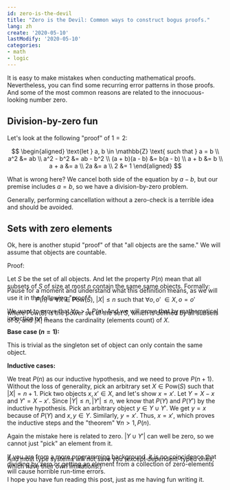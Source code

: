 ```yaml
---
id: zero-is-the-devil
title: "Zero is the Devil: Common ways to construct bogus proofs."
lang: zh
create: '2020-05-10'
lastModify: '2020-05-10'
categories:
- math
- logic
---
```


It is easy to make mistakes when conducting mathematical proofs.
Nevertheless, you can find some recurring error patterns in those proofs.
And some of the most common reasons are related to the innocuous-looking number zero.

## Division-by-zero fun

Let's look at the following "proof" of $1 = 2$:

$$
\begin{aligned}
\text{let } a, b \in \mathbb{Z} \text{ such that } a = b \\
a^2 &= ab \\
a^2 - b^2 &= ab - b^2 \\
(a + b)(a - b) &= b(a - b) \\
a + b &= b \\
a + a &= a \\
2a &= a \\
2 &= 1
\end{aligned}
$$

What is wrong here?
We cancel both side of the equation by $a - b$, but our premise includes $a = b$,
so we have a division-by-zero problem.

Generally, performing cancellation without a zero-check is a terrible idea and should be avoided.

## Sets with zero elements

Ok, here is another stupid "proof" of that "all objects are the same." We will assume that objects are countable.

Proof:

Let $S$ be the set of all objects.
And let the property $P(n)$ mean that all subsets of $S$ of size at most $n$ contain the same same objects.
Formally:

$$
P(n) \equiv \forall X \in \text{Pow}(S),\; |X| \leq n \text{ such that } \forall o, o' \ \in X, o = o'
$$

where $\text{Pow}(S)$ is the power set of the set $S$, which is defined by all subsets of $S$, and $|X|$ means the cardinality (elements count) of $X$.

<aside style="margin-top: -100px;">
Pause for a moment and understand what this definition means, as we will use it in the following "proof."
</aside>

We want to prove that $\forall n > 1, P(n)$. And we will prove that by mathematical induction on $n$.

**Base case ($n = 1$):**

This is trivial as the singleton set of object can only contain the same object.

**Inductive cases:**

We treat $P(n)$ as our inductive hypothesis, and we need to prove $P(n + 1)$.
Without the loss of generality,
pick an arbitrary set $X \in \text{Pow}(S)$ such that $|X| = n + 1$.
Pick two objects $x, x' \in X$, and let's show $x = x'$.
Let $Y = X - {x}$ and $Y' = X - {x'}$.
Since $|Y| \le n, |Y'| \le n$, we know that $P(Y)$ and $P(Y')$ by the inductive hypothesis.
Pick an arbitrary object $y \in Y \cup Y'$.
We get $y = x$ because of $P(Y)$ and $x,y \in Y$.
Similarly, $y = x'$.
Thus, $x = x'$,
which proves the inductive steps and the "theorem" $\forall n > 1, P(n)$.

Again the mistake here is related to zero.
$|Y \cup Y'|$ can well be zero, so we cannot just "pick" an element from it.

If you are from a more programming background,
it is no coincidence that dividing by zero or getting an element from a collection of zero-elements will cause horrible run-time errors.

<aside style="margin-top: -60px;">
And most type systems will not save you (except dependent-typed ones, which have their own limitations.)
</aside>

I hope you have fun reading this post, just as me having fun writing it.
